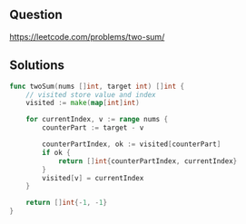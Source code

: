 ## Question

https://leetcode.com/problems/two-sum/

## Solutions

```go
func twoSum(nums []int, target int) []int {
	// visited store value and index
	visited := make(map[int]int)

	for currentIndex, v := range nums {
		counterPart := target - v

		counterPartIndex, ok := visited[counterPart]
		if ok {
			return []int{counterPartIndex, currentIndex}
		}
		visited[v] = currentIndex
	}

	return []int{-1, -1}
}
```
